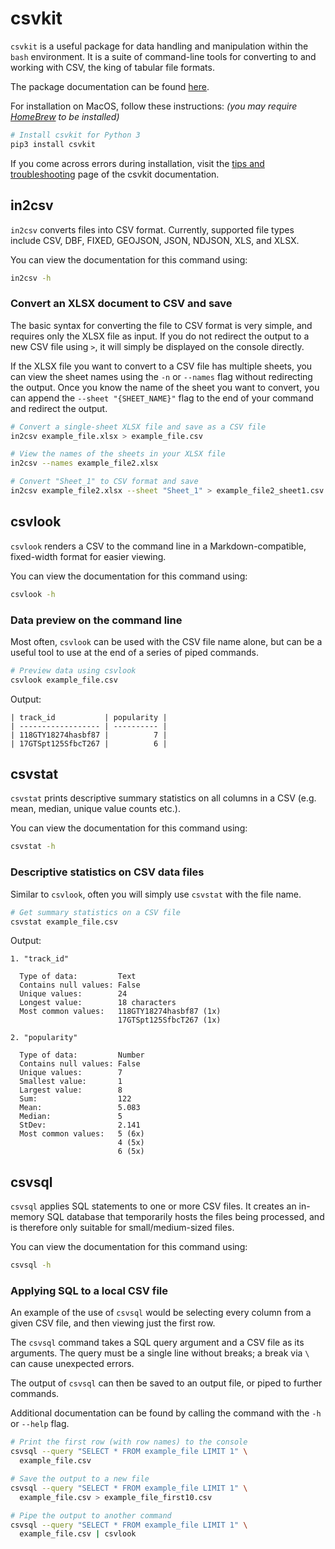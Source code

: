 # csvkit

`csvkit` is a useful package for data handling and manipulation within the `bash` environment. 
It is a suite of command-line tools for converting to and working with CSV, the king of tabular file formats.

The package documentation can be found [here](https://csvkit.readthedocs.io/en/latest/).

For installation on MacOS, follow these instructions: _(you may require [HomeBrew](https://brew.sh/) to be installed)_

```bash
# Install csvkit for Python 3
pip3 install csvkit
```

If you come across errors during installation, visit the [tips and troubleshooting](https://csvkit.readthedocs.io/en/latest/tricks.html#troubleshooting) page of the csvkit documentation.

## in2csv

`in2csv` converts files into CSV format.
Currently, supported file types include CSV, DBF, FIXED, GEOJSON, JSON, NDJSON, XLS, and XLSX.


You can view the documentation for this command using:

```bash
in2csv -h
```

### Convert an XLSX document to CSV and save

The basic syntax for converting the file to CSV format is very simple, and requires only the XLSX file as input.
If you do not redirect the output to a new CSV file using `>`, it will simply be displayed on the console directly.

If the XLSX file you want to convert to a CSV file has multiple sheets, you can view the sheet names using the `-n` or `--names` flag without redirecting the output.
Once you know the name of the sheet you want to convert, you can append the `--sheet "{SHEET_NAME}"` flag to the end of your command and redirect the output.

```bash
# Convert a single-sheet XLSX file and save as a CSV file
in2csv example_file.xlsx > example_file.csv

# View the names of the sheets in your XLSX file
in2csv --names example_file2.xlsx

# Convert "Sheet_1" to CSV format and save
in2csv example_file2.xlsx --sheet "Sheet_1" > example_file2_sheet1.csv
```

## csvlook

`csvlook` renders a CSV to the command line in a Markdown-compatible, fixed-width format for easier viewing.

You can view the documentation for this command using:

```bash
csvlook -h
```

### Data preview on the command line

Most often, `csvlook` can be used with the CSV file name alone, but can be a useful tool to use at the end of a series of piped commands.

```bash
# Preview data using csvlook
csvlook example_file.csv
```
Output:
```
| track_id           | popularity |
| ------------------ | ---------- |
| 118GTY18274hasbf87 |          7 |
| 17GTSpt125SfbcT267 |          6 |
```

## csvstat

`csvstat` prints descriptive summary statistics on all columns in a CSV (e.g. mean, median, unique value counts etc.).

You can view the documentation for this command using:

```bash
csvstat -h
```

### Descriptive statistics on CSV data files

Similar to `csvlook`, often you will simply use `csvstat` with the file name.

```bash
# Get summary statistics on a CSV file
csvstat example_file.csv
```
Output:
```
1. "track_id"

  Type of data:         Text
  Contains null values: False
  Unique values:        24
  Longest value:        18 characters
  Most common values:   118GTY18274hasbf87 (1x)
                        17GTSpt125SfbcT267 (1x)
                        
2. "popularity"

  Type of data:         Number
  Contains null values: False
  Unique values:        7
  Smallest value:       1
  Largest value:        8
  Sum:                  122
  Mean:                 5.083
  Median:               5
  StDev:                2.141
  Most common values:   5 (6x)
                        4 (5x)
                        6 (5x)
```

## csvsql

`csvsql` applies SQL statements to one or more CSV files. 
It creates an in-memory SQL database that temporarily hosts the files being processed, and is therefore only suitable for small/medium-sized files.

You can view the documentation for this command using:

```bash
csvsql -h
```

### Applying SQL to a local CSV file

An example of the use of `csvsql` would be selecting every column from a given CSV file, and then viewing just the first row.

The `csvsql` command takes a SQL query argument and a CSV file as its arguments. 
The query must be a single line without breaks; a break via `\` can cause unexpected errors.

The output of `csvsql` can then be saved to an output file, or piped to further commands.

Additional documentation can be found by calling the command with the `-h` or `--help` flag.

```bash
# Print the first row (with row names) to the console
csvsql --query "SELECT * FROM example_file LIMIT 1" \
  example_file.csv

# Save the output to a new file
csvsql --query "SELECT * FROM example_file LIMIT 1" \
  example_file.csv > example_file_first10.csv

# Pipe the output to another command
csvsql --query "SELECT * FROM example_file LIMIT 1" \
  example_file.csv | csvlook
```
